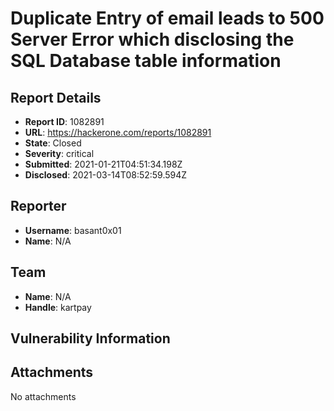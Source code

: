 # Duplicate Entry of email leads to 500 Server Error which disclosing the SQL Database table information

## Report Details
- **Report ID**: 1082891
- **URL**: https://hackerone.com/reports/1082891
- **State**: Closed
- **Severity**: critical
- **Submitted**: 2021-01-21T04:51:34.198Z
- **Disclosed**: 2021-03-14T08:52:59.594Z

## Reporter
- **Username**: basant0x01
- **Name**: N/A

## Team
- **Name**: N/A
- **Handle**: kartpay

## Vulnerability Information


## Attachments
No attachments
